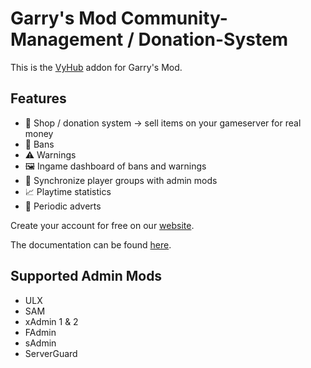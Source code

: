 # Garry's Mod Community-Management / Donation-System

This is the [VyHub](https://vyhub.net) addon for Garry's Mod.

## Features
- :shopping_cart:	Shop / donation system -> sell items on your gameserver for real money
- :no_entry_sign:	 Bans
- :warning:	 Warnings
- :framed_picture: Ingame dashboard of bans and warnings
- :repeat:  Synchronize player groups with admin mods
- :chart_with_upwards_trend:	Playtime statistics
- :loudspeaker:	 Periodic adverts

Create your account for free on our [website](https://vyhub.net).

The documentation can be found [here](https://docs.vyhub.net/latest/game/gmod/).

## Supported Admin Mods

- ULX
- SAM
- xAdmin 1 & 2
- FAdmin
- sAdmin
- ServerGuard
